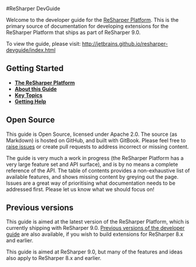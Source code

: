 #ReSharper DevGuide

Welcome to the developer guide for the [ReSharper Platform](Intro/ReSharperPlatform.md). This is the primary source of documentation for developing extensions for the ReSharper Platform that ships as part of ReSharper 9.0.

To view the guide, please visit: http://jetbrains.github.io/resharper-devguide/index.html

## Getting Started

* [**The ReSharper Platform**](Intro/ReSharperPlatform.md)
* [**About this Guide**](Intro/About.md)
* [**Key Topics**](Intro/KeyTopics.md)
* [**Getting Help**](Intro/GettingHelp.md)

## Open Source

This guide is Open Source, licensed under Apache 2.0. The source (as Markdown) is hosted on GitHub, and built with GitBook. Please feel free to [raise issues](https://github.com/JetBrains/resharper-devguide/issues) or create pull requests to address incorrect or missing content.

The guide is very much a work in progress (the ReSharper Platform has a very large feature set and API surface), and is by no means a complete reference of the API. The table of contents provides a non-exhaustive list of available features, and shows missing content by greying out the page. Issues are a great way of prioritising what documentation needs to be addressed first. Please let us know what we should focus on!

## Previous versions

This guide is aimed at the latest version of the ReSharper Platform, which is currently shipping with ReSharper 9.0. [Previous versions of the developer guide](https://confluence.jetbrains.com/display/NETCOM/ReSharper+Plugin+Development) are also available, if you wish to build extensions for ReSharper 8.x and earlier.

This guide is aimed at ReSharper 9.0, but many of the features and ideas also apply to ReSharper 8.x and earlier.

